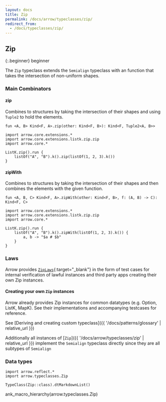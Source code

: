 ```yaml
---
layout: docs
title: Zip
permalink: /docs/arrow/typeclasses/zip/
redirect_from:
  - /docs/typeclasses/zip/
---
```


## Zip

{:.beginner}
beginner

The `Zip` typeclass extends the `Semialign` typeclass with an function that takes the intersection of non-uniform shapes.

### Main Combinators

#### zip

Combines to structures by taking the intersection of their shapes 
and using `Tuple2` to hold the elements.

`fun <A, B> Kind<F, A>.zip(other: Kind<F, B>): Kind<F, Tuple2<A, B>>`

```kotlin:ank
import arrow.core.extensions.*
import arrow.core.extensions.listk.zip.zip
import arrow.core.*

ListK.zip().run {
    listOf("A", "B").k().zip(listOf(1, 2, 3).k())
}
```

#### zipWith

Combines to structures by taking the intersection of their shapes
and then combines the elements with the given function.

`fun <A, B, C> Kind<F, A>.zipWith(other: Kind<F, B>, f: (A, B) -> C): Kind<F, C>`

```kotlin:ank
import arrow.core.extensions.*
import arrow.core.extensions.listk.zip.zip
import arrow.core.*

ListK.zip().run {
    listOf("A", "B").k().zipWith(listOf(1, 2, 3).k()) {
        a, b -> "$a # $b"
    }
}
```

### Laws

Arrow provides [`ZipLaws`][functor_laws_source]{:target="_blank"} in the form of test cases for internal verification of lawful instances and third party apps creating their own Zip instances.

#### Creating your own `Zip` instances

Arrow already provides Zip instances for common datatypes (e.g. Option, ListK, MapK). See their implementations
and accompanying testcases for reference.

See [Deriving and creating custom typeclass]({{ '/docs/patterns/glossary' | relative_url }})

Additionally all instances of [`Zip`]({{ '/docs/arrow/typeclasses/zip' | relative_url }}) implement the `Semialign` typeclass directly
since they are all subtypes of `Semialign`

### Data types

```kotlin:ank:replace
import arrow.reflect.*
import arrow.typeclasses.Zip

TypeClass(Zip::class).dtMarkdownList()
```

ank_macro_hierarchy(arrow.typeclasses.Zip)

[functor_source]: https://github.com/arrow-kt/arrow/blob/master/modules/core/arrow-typeclasses/src/main/kotlin/arrow/typeclasses/Zip.kt
[functor_laws_source]: https://github.com/arrow-kt/arrow/blob/master/modules/core/arrow-test/src/main/kotlin/arrow/test/laws/ZipLaws.kt
